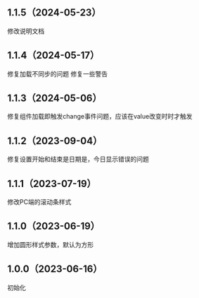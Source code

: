 ## 1.1.5（2024-05-23）
修改说明文档
## 1.1.4（2024-05-17）
修复加载不同步的问题
修复一些警告
## 1.1.3（2024-05-06）
修复组件加载即触发change事件问题，应该在value改变时时才触发
## 1.1.2（2023-09-04）
修复设置开始和结束是日期是，今日显示错误的问题
## 1.1.1（2023-07-19）
修改PC端的滚动条样式
## 1.1.0（2023-06-19）
增加圆形样式参数，默认为方形
## 1.0.0（2023-06-16）
初始化
